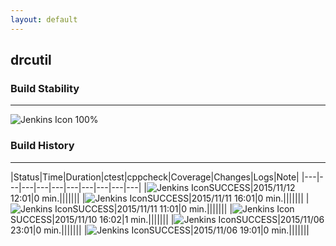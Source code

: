 ```yaml
---
layout: default
---
```

## drcutil
### Build Stability
___
![Jenkins Icon](http://jenkinshrg.github.io/images/48x48/health-80plus.png)
100%
  
### Build History
___
|Status|Time|Duration|<span class='badge'>ctest</span>|<span class='badge'>cppcheck</span>|Coverage|Changes|Logs|Note|
|---|---|---|---|---|---|---|---|---|---|
|![Jenkins Icon](http://jenkinshrg.github.io/images/24x24/blue.png)SUCCESS|2015/11/12 12:01|0 min.|||||||
|![Jenkins Icon](http://jenkinshrg.github.io/images/24x24/blue.png)SUCCESS|2015/11/11 16:01|0 min.|||||||
|![Jenkins Icon](http://jenkinshrg.github.io/images/24x24/blue.png)SUCCESS|2015/11/11 11:01|0 min.|||||||
|![Jenkins Icon](http://jenkinshrg.github.io/images/24x24/blue.png)SUCCESS|2015/11/10 16:02|1 min.|||||||
|![Jenkins Icon](http://jenkinshrg.github.io/images/24x24/blue.png)SUCCESS|2015/11/06 23:01|0 min.|||||||
|![Jenkins Icon](http://jenkinshrg.github.io/images/24x24/blue.png)SUCCESS|2015/11/06 19:01|0 min.|||||||
